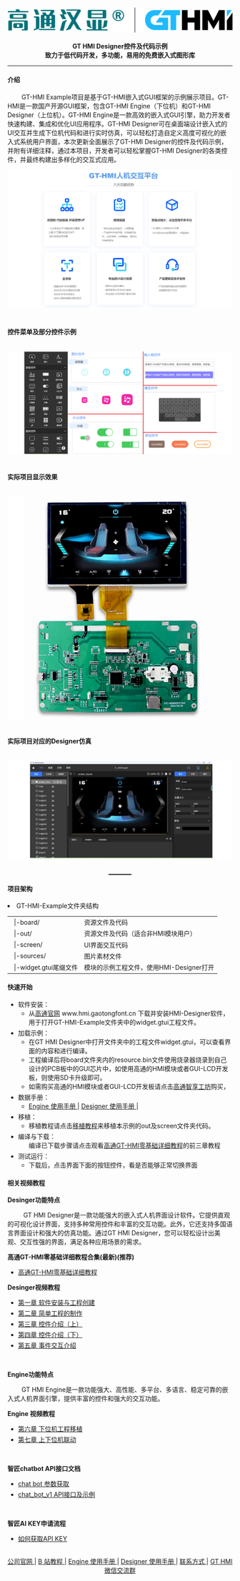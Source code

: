 <br/>
<div align="center">
    <img src="images/logo.png">
</div>
<br/>
<div align="center">  <a><b>GT HMI Designer控件及代码示例</b></a></div>
<div align="center">  <a><b>致力于低代码开发，多功能，易用的免费嵌入式图形库</b></a></div>

---

#### 介绍

&nbsp;&nbsp;&nbsp;&nbsp;&nbsp;&nbsp;&nbsp;&nbsp;GT-HMI Example项目是基于GT-HMI嵌入式GUI框架的示例展示项目。GT-HMI是一款国产开源GUI框架，包含GT-HMI Engine（下位机）和GT-HMI Designer（上位机）。GT-HMI Engine是一款高效的嵌入式GUI引擎，助力开发者快速构建、集成和优化UI应用程序。GT-HMl Designer可在桌面端设计嵌入式的UI交互并生成下位机代码和进行实时仿真，可以轻松打造自定义高度可视化的嵌入式系统用户界面，本次更新全面展示了GT-HMI Designer的控件及代码示例，并附有详细注释，通过本项目，开发者可以轻松掌握GT-HMI Designer的各类控件，并最终构建出多样化的交互式应用。

<div align="center">
    <img src="images/GUI 人机交互平台六大优势.png">
</div>

<br/>

#### 控件菜单及部分控件示例

<br/>
<div align="center">
    <img src="images/控件列表及部分控件.png">
</div>
<br/>

#### 实际项目显示效果

<br/>
<div align="center">
    <img src="images/车载.png">
</div>
<br/>

#### 实际项目对应的Designer仿真

<br/>
<div align="center">
    <img src="images/车载上位机.png">
</div>
<br/>

<div align="center">
    <hr style="width: 10%; border: 1px solid gray;">
</div>

#### 项目架构

<li> GT-HMI-Example文件夹结构</li>
<table>
 <tr>
  <td>  |-board/</td>
  <td>资源文件及代码</td>
 </tr>
 <tr>
  <td>  |-out/</td>
  <td>资源文件及代码（适合非HMI模块用户）</td>
 </tr>
 <tr>
  <td>  |-screen/</td>
  <td>UI界面交互代码</td>
 </tr>
 <tr>
  <td>  |-sources/</td>
  <td>图片素材文件</td>
 </tr>
 <tr>
  <td>  |-widget.gtui尾缀文件</td>
  <td>模块的示例工程文件，使用HMI-Designer打开</td>
 </tr>
</table>

#### 快速开始

<ul>
<li style="margin-bottom: 4px;">软件安装：
   <ul>
     <li>从<a href="https://www.hmi.gaotongfont.cn" target="_blank">高通官网</a> www.hmi.gaotongfont.cn 下载并安装HMI-Designer软件，用于打开GT-HMI-Example文件夹中的widget.gtui工程文件。</li>
   </ul>
</li>
<li style="margin-bottom: 4px;">加载示例：
  <ul>
    <li>在GT HMI Designer中打开文件夹中的工程文件widget.gtui，可以查看界面的内容和进行编译。</li>
    <li>工程编译后将board文件夹内的resource.bin文件使用烧录器烧录到自己设计的PCB板中的GUI芯片中，如使用高通的HMI模块或者GUI-LCD开发板，则使用SD卡升级即可。</li>
    <li>如需购买高通的HMI模块或者GUI-LCD开发板请点击<a href="https://shop394781219.taobao.com/index.htm?spm=2013.1.w5002-23418933304.2.44c57b8fcEn8Qf" target="_blank">高通智享工坊</a>购买，</li>
  </ul>
</li>
<li style="margin-bottom: 4px;">数据手册：<ul>
<li> <a href="https://www.hmi.gaotongfont.cn/gthmiengineyhsc"> Engine 使用手册 </a> |
    <a href="https://www.hmi.gaotongfont.cn/gthmidesigneryhsc"> Designer 使用手册 </a> |</li></ul></li>
<li style="margin-bottom: 4px;">移植：<ul>
<li>移植教程请点击<a href="https://www.hmi.gaotongfont.cn/gthmiengineyzczlc" target="_blank">移植教程</a>来移植本示例的out及screen文件夹代码。</li></ul></li>
<li style="margin-bottom: 4px;">编译与下载：<ul>
编译已下载步骤请点击观看<a href="https://space.bilibili.com/3493293474188211/channel/collectiondetail?sid=3764678">高通GT-HMI零基础详细教程</a>的前三章教程</ul></li>
<li style="margin-bottom: 4px;">测试运行：<ul>
<li>下载后，点击界面下面的按钮控件，看是否能够正常切换界面</li></ul></li>
</ul>

#### 相关视频教程

**Desinger功能特点**

         GT HMI Designer是一款功能强大的嵌入式人机界面设计软件。它提供直观的可视化设计界面，支持多种常用控件和丰富的交互功能。此外，它还支持多国语言界面设计和强大的仿真功能。通过GT HMI Designer，您可以轻松设计出美观、交互性强的界面，满足各种应用场景的需求。

**高通GT-HMI零基础详细教程合集(最新)(推荐)**

<ul>
<li style="margin-bottom: 4px;"><a href="https://space.bilibili.com/3493293474188211/channel/collectiondetail?sid=3764678">高通GT-HMI零基础详细教程</a></li>
</ul>

**Desinger视频教程**

<ul>
<li style="margin-bottom: 4px;"><a href="https://www.bilibili.com/video/BV1Xm4y1h7vs/?spm_id_from=333.999.0.0&vd_source=8ecf13d60f5e8ce6a592b252d351e954">第一章 软件安装与工程创建</a></li>
<li style="margin-bottom: 4px;"><a href="https://www.bilibili.com/video/BV1va4y137ac/?spm_id_from=autoNext&vd_source=8ecf13d60f5e8ce6a592b252d351e954">第二章 简单工程的制作</a></li>
<li style="margin-bottom: 4px;"><a href="https://www.bilibili.com/video/BV1Uo4y1V7pg/?spm_id_from=333.999.0.0&vd_source=8ecf13d60f5e8ce6a592b252d351e954">第三章 控件介绍（上）</a></li>
<li style="margin-bottom: 4px;"><a href="https://www.bilibili.com/video/BV1fs4y1u7uz/?spm_id_from=333.999.0.0&vd_source=8ecf13d60f5e8ce6a592b252d351e954">第四章 控件介绍（下）</a></li>
<li style="margin-bottom: 4px;"><a href="https://www.bilibili.com/video/BV1Ds4y1B7iW/?spm_id_from=333.999.0.0&vd_source=8ecf13d60f5e8ce6a592b252d351e954">第五章 事件交互介绍</a></li>
</ul>

<br/>

**Engine功能特点**

        GT HMI Engine是一款功能强大、高性能、多平台、多语言、稳定可靠的嵌入式人机界面引擎，提供丰富的控件和强大的交互功能。

**Engine 视频教程**

<ul>
<li style="margin-bottom: 4px;"><a href="https://www.bilibili.com/video/BV1Y24y1N7Bq/?spm_id_from=333.999.0.0&vd_source=8ecf13d60f5e8ce6a592b252d351e954">第六章 下位机工程移植</a></li>
<li style="margin-bottom: 4px;"><a href="https://www.bilibili.com/video/BV1Jh411c7jn/?spm_id_from=333.999.0.0&vd_source=8ecf13d60f5e8ce6a592b252d351e954">第七章 上下位机联动</a></li>
</ul>
<br/>

**智匠chatbot API接口文档**

<ul>
<li style="margin-bottom: 4px;"><a href="https://apifox.com/apidoc/shared-0fd7ea54-919e-4c93-b673-c60219bc82e0/api-213657897">chat bot 参数获取</a></li>
<li style="margin-bottom: 4px;"><a href="https://apifox.com/apidoc/shared-0fd7ea54-919e-4c93-b673-c60219bc82e0/api-213657897">chat_bot_v1 API接口及示例</a></li>
</ul>

<br/>

**智匠AI KEY申请流程**

<ul>
<li style="margin-bottom: 4px;"><a href="https://apifox.com/apidoc/shared-0fd7ea54-919e-4c93-b673-c60219bc82e0/doc-4739665">如何获取API KEY</a></li>
</ul>

<br/>
<div align="center">
    <a href="https://www.hmi.gaotongfont.cn"
    > 公司官网 </a> |
    <a href="https://space.bilibili.com/3493293474188211/channel/collectiondetail?sid=3764678"
    > B 站教程 </a> |
    <a href="https://www.hmi.gaotongfont.cn/gthmiengineyhsc"
    > Engine 使用手册 </a> |
    <a href="https://www.hmi.gaotongfont.cn/gthmidesigneryhsc"
    > Designer 使用手册 </a> |
    <a href="http://isite.baidu.com/site/wjz7qkrv/406a2b0c-f9c7-4a08-a47a-662e862b2af4?ch=48&wid=498ccd5c05334f21a2142ba3cf628964_0_0&field=&orderBy=&categoryId=undefined&title=%E8%81%94%E7%B3%BB%E6%88%91%E4%BB%AC"
    > 联系方式 </a> |
    <a href="https://genitop-1317577547.cos.ap-nanjing.myqcloud.com/GT-HMI/GT-HMI-Groups/GT-HMI%20Communication%20groups.jpg"
    > GT HMI微信交流群 </a>
</div>

<br/>
